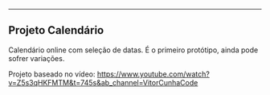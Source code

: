 --------------------
Projeto Calendário
--------------------

Calendário online com seleção de datas.
É o primeiro protótipo, ainda pode sofrer variações.


Projeto baseado no vídeo:
https://www.youtube.com/watch?v=Z5s3qHKFMTM&t=745s&ab_channel=VitorCunhaCode